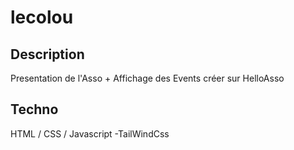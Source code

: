 # lecolou

## Description
Presentation de l'Asso + Affichage des Events créer sur HelloAsso


## Techno
HTML / CSS / Javascript
-TailWindCss